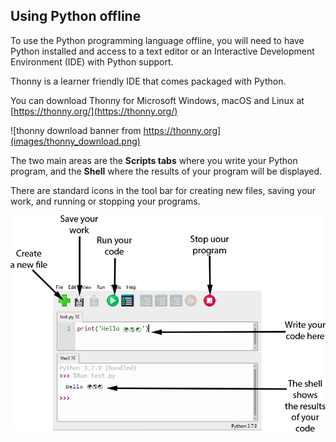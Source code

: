 ## Using Python offline

To use the Python programming language offline, you will need to have Python installed and access to a text editor or an Interactive Development Environment (IDE) with Python support. 

Thonny is a learner friendly IDE that comes packaged with Python.

You can download Thonny for Microsoft Windows, macOS and Linux at [https://thonny.org/](https://thonny.org/)

![thonny download banner from https://thonny.org](images/thonny_download.png)

The two main areas are the **Scripts tabs** where you write your Python program, and the **Shell** where the results of your program will be displayed.

There are standard icons in the tool bar for creating new files, saving your work, and running or stopping your programs.

![the thonny user interface showing icons for new files, saving, running code and stopping a program. The editor and shell are shown with a Hello World program having been executed](images/thonny_ui.png)

